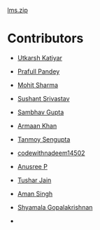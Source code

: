 [lms.zip](https://github.com/prafullpandey614/HactoberFest-2022/files/9689302/lms.zip)
# Contributors

<!-- prettier-ignore-start -->
- [Utkarsh Katiyar](http://github.com/utkarshkatiyar1)
- [Prafull Pandey](https://github.com/prafullpandey614)
- [Mohit Sharma](https://github.com/mohitsharma614)
- [Sushant Srivastav](https://github.com/conquerorsushant)
- [Sambhav Gupta](https://github.com/sambhavgupta0705)
- [Armaan Khan](https://github.com/AkP2809)
- [Tanmoy Sengupta](https://github.com/TSG405)
- [codewithnadeem14502](https://github.com/codewithnadeem14502)
- [Anusree P](https://github.com/anusree27)
- [Tushar Jain](https://github.com/Tusharjain123)
- [Aman Singh](https://github.com/Aman0307)
- [Shyamala Gopalakrishnan](https://github.com/shyamala7)

- <!-- prettier-ignore-end -->

